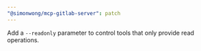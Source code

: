 ```yaml
---
"@simonwong/mcp-gitlab-server": patch
---
```


Add a `--readonly` parameter to control tools that only provide read operations.
